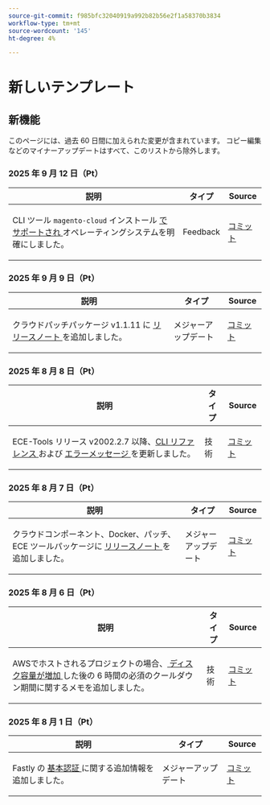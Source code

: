 ```yaml
---
source-git-commit: f985bfc32040919a992b82b56e2f1a58370b3834
workflow-type: tm+mt
source-wordcount: '145'
ht-degree: 4%

---
```

# 新しいテンプレート

## 新機能

このページには、過去 60 日間に加えられた変更が含まれています。 コピー編集などのマイナーアップデートはすべて、このリストから除外します。

### 2025 年 9 月 12 日（Pt）

<table style="table-layout:auto;">
  <thead>
    <tr>
      <th>説明</th>
      <th>タイプ</th>
      <th>Source</th>
    </tr>
  </thead>
  <tbody>
    <tr>
      <td><p>CLI ツール <code class="language-plaintext highlighter-rouge">magento-cloud</code> インストール <a href="https://experienceleague.adobe.com/ja/docs/commerce-on-cloud/user-guide/dev-tools/cloud-cli/cloud-cli-overview"> でサポートされ </a> オペレーティングシステムを明確にしました。</p>
</td>
      <td>
        Feedback
      </td>
      <td><a href="https://github.com/AdobeDocs/commerce-on-cloud.en/commit/abae1d93c8e2a8cd9658c338835806f239c34464">コミット</a></td>
    </tr>
  </tbody>
</table>

### 2025 年 9 月 9 日（Pt）

<table style="table-layout:auto;">
  <thead>
    <tr>
      <th>説明</th>
      <th>タイプ</th>
      <th>Source</th>
    </tr>
  </thead>
  <tbody>
    <tr>
      <td><p>クラウドパッチパッケージ v1.1.11 に <a href="https://experienceleague.adobe.com/ja/docs/commerce-on-cloud/user-guide/release-notes/cloud-patches"> リリースノート </a> を追加しました。</p>
</td>
      <td>
        メジャーアップデート
      </td>
      <td><a href="https://github.com/AdobeDocs/commerce-on-cloud.en/commit/2b6f0790dbfb47472fd06db4a46e36c847873eb7">コミット</a></td>
    </tr>
  </tbody>
</table>

### 2025 年 8 月 8 日（Pt）

<table style="table-layout:auto;">
  <thead>
    <tr>
      <th>説明</th>
      <th>タイプ</th>
      <th>Source</th>
    </tr>
  </thead>
  <tbody>
    <tr>
      <td><p>ECE-Tools リリース v2002.2.7 以降、<a href="https://experienceleague.adobe.com/ja/docs/commerce-on-cloud/user-guide/dev-tools/ece-tools/ece-tools-cli-reference">CLI リファレンス </a> および <a href="https://experienceleague.adobe.com/ja/docs/commerce-on-cloud/user-guide/dev-tools/ece-tools/error-reference"> エラーメッセージ </a> を更新しました。</p>
</td>
      <td>
        技術
      </td>
      <td><a href="https://github.com/AdobeDocs/commerce-on-cloud.en/commit/8cf7b01cbd9fe32a89d83db5b4eac7638b834c49">コミット</a></td>
    </tr>
  </tbody>
</table>

### 2025 年 8 月 7 日（Pt）

<table style="table-layout:auto;">
  <thead>
    <tr>
      <th>説明</th>
      <th>タイプ</th>
      <th>Source</th>
    </tr>
  </thead>
  <tbody>
    <tr>
      <td><p>クラウドコンポーネント、Docker、パッチ、ECE ツールパッケージに <a href="https://experienceleague.adobe.com/ja/docs/commerce-on-cloud/user-guide/release-notes/cloud-tools-suite"> リリースノート </a> を追加しました。</p>
</td>
      <td>
        メジャーアップデート
      </td>
      <td><a href="https://github.com/AdobeDocs/commerce-on-cloud.en/commit/7aecdc89a2f4e0103cfe46ed1c2dc7b93566baf5">コミット</a></td>
    </tr>
  </tbody>
</table>

### 2025 年 8 月 6 日（Pt）

<table style="table-layout:auto;">
  <thead>
    <tr>
      <th>説明</th>
      <th>タイプ</th>
      <th>Source</th>
    </tr>
  </thead>
  <tbody>
    <tr>
      <td><p>AWSでホストされるプロジェクトの場合、<a href="https://experienceleague.adobe.com/ja/docs/commerce-on-cloud/user-guide/develop/storage/manage-disk-space"> ディスク容量が増加 </a> した後の 6 時間の必須のクールダウン期間に関するメモを追加しました。</p>
</td>
      <td>
        技術
      </td>
      <td><a href="https://github.com/AdobeDocs/commerce-on-cloud.en/commit/a04d056377da4fec9a54503d959f90ebf605de41">コミット</a></td>
    </tr>
  </tbody>
</table>

### 2025 年 8 月 1 日（Pt）

<table style="table-layout:auto;">
  <thead>
    <tr>
      <th>説明</th>
      <th>タイプ</th>
      <th>Source</th>
    </tr>
  </thead>
  <tbody>
    <tr>
      <td><p>Fastly の <a href="https://experienceleague.adobe.com/ja/docs/commerce-on-cloud/user-guide/cdn/setup-fastly/fastly-custom-cache-configuration"> 基本認証 </a> に関する追加情報を追加しました。</p>
</td>
      <td>
        メジャーアップデート
      </td>
      <td><a href="https://github.com/AdobeDocs/commerce-on-cloud.en/commit/6d949fbbab631e633ba27641a48829d74856fcaa">コミット</a></td>
    </tr>
  </tbody>
</table>

